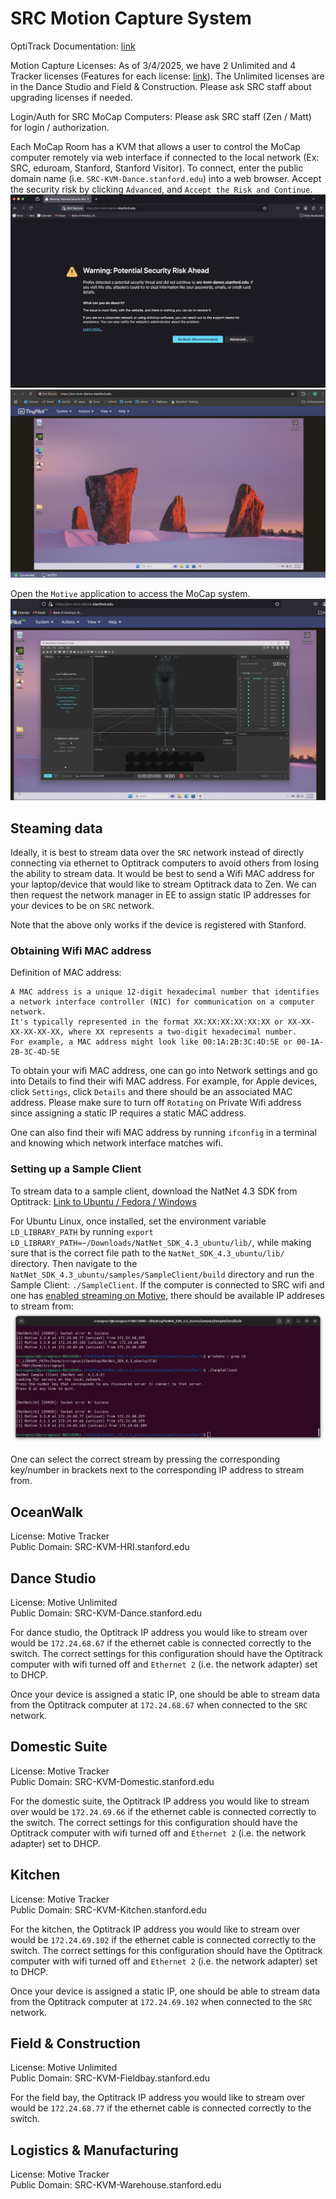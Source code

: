 # SRC Motion Capture System
OptiTrack Documentation: [link](https://docs.optitrack.com/)

Motion Capture Licenses: As of 3/4/2025, we have 2 Unlimited and 4 Tracker licenses (Features for each license: [link](https://optitrack.com/software/motive/pricing.html)). The Unlimited licenses are in the Dance Studio and Field & Construction. Please ask SRC staff about upgrading licenses if needed.

Login/Auth for SRC MoCap Computers: Please ask SRC staff (Zen / Matt) for login / authorization.

Each MoCap Room has a KVM that allows a user to control the MoCap computer remotely via web interface if connected to the local network (Ex: SRC, eduroam, Stanford, Stanford Visitor). To connect, enter the public domain name (i.e. ```SRC-KVM-Dance.stanford.edu```) into a web browser. Accept the security risk by clicking ```Advanced```, and ```Accept the Risk and Continue```.
![pic](/images/security.png "Security")
![pic](/images/tiny_pilot.png "Tiny Pilot")

Open the ```Motive``` application to access the MoCap system.
![pic](/images/motive_1.png "Motive 1")

## Steaming data
Ideally, it is best to stream data over the ```SRC``` network instead of directly connecting via ethernet to Optitrack computers to avoid others from losing the ability to stream data. It would be best to send a Wifi MAC address for your laptop/device that would like to stream Optitrack data to Zen. We can then request the network manager in EE to assign static IP addresses for your devices to be on ```SRC``` network. 

Note that the above only works if the device is registered with Stanford.

### Obtaining Wifi MAC address
Definition of MAC address:
```
A MAC address is a unique 12-digit hexadecimal number that identifies a network interface controller (NIC) for communication on a computer network.
It's typically represented in the format XX:XX:XX:XX:XX:XX or XX-XX-XX-XX-XX-XX, where XX represents a two-digit hexadecimal number.
For example, a MAC address might look like 00:1A:2B:3C:4D:5E or 00-1A-2B-3C-4D-5E
```
To obtain your wifi MAC address, one can go into Network settings and go into Details to find their wifi MAC address. For example, for Apple devices, click ```Settings```, click ```Details``` and there should be an associated MAC address. Please make sure to turn off ```Rotating``` on Private Wifi address since assigning a static IP requires a static MAC address.

One can also find their wifi MAC address by running ```ifconfig``` in a terminal and knowing which network interface matches wifi.

### Setting up a Sample Client
To stream data to a sample client, download the NatNet 4.3 SDK from Optitrack: [Link to Ubuntu / Fedora / Windows](https://optitrack.com/support/downloads/developer-tools.html)

For Ubuntu Linux, once installed, set the environment variable ```LD_LIBRARY_PATH``` by running ```export LD_LIBRARY_PATH=~/Downloads/NatNet_SDK_4.3_ubuntu/lib/```, while making sure that is the correct file path to the ```NatNet_SDK_4.3_ubuntu/lib/``` directory. Then navigate to the ```NatNet_SDK_4.3_ubuntu/samples/SampleClient/build``` directory and run the Sample Client: ```./SampleClient```. If the computer is connected to SRC wifi and one has [enabled streaming on Motive](https://docs.optitrack.com/motive/data-streaming#streaming-settings), there should be available IP addreses to stream from:
![pic](/images/sampleclientstream1.png "SampleClient Stream")

One can select the correct stream by pressing the corresponding key/number in brackets next to the corresponding IP address to stream from.

## OceanWalk
License: Motive Tracker\
Public Domain: SRC-KVM-HRI.stanford.edu

## Dance Studio
License: Motive Unlimited\
Public Domain: SRC-KVM-Dance.stanford.edu

For dance studio, the Optitrack IP address you would like to stream over would be ```172.24.68.67``` if the ethernet cable is connected correctly to the switch. The correct settings for this configuration should have the Optitrack computer with wifi turned off and ```Ethernet 2``` (i.e. the network adapter) set to DHCP.

Once your device is assigned a static IP, one should be able to stream data from the Optitrack computer at ```172.24.68.67``` when connected to the ```SRC``` network.

## Domestic Suite
License: Motive Tracker\
Public Domain: SRC-KVM-Domestic.stanford.edu

For the domestic suite, the Optitrack IP address you would like to stream over would be ```172.24.69.66``` if the ethernet cable is connected correctly to the switch. The correct settings for this configuration should have the Optitrack computer with wifi turned off and ```Ethernet 2``` (i.e. the network adapter) set to DHCP.

## Kitchen
License: Motive Tracker\
Public Domain: SRC-KVM-Kitchen.stanford.edu

For the kitchen, the Optitrack IP address you would like to stream over would be ```172.24.69.102``` if the ethernet cable is connected correctly to the switch. The correct settings for this configuration should have the Optitrack computer with wifi turned off and ```Ethernet 2``` (i.e. the network adapter) set to DHCP.

Once your device is assigned a static IP, one should be able to stream data from the Optitrack computer at ```172.24.69.102``` when connected to the ```SRC``` network.


## Field & Construction
License: Motive Unlimited\
Public Domain: SRC-KVM-Fieldbay.stanford.edu

For the field bay, the Optitrack IP address you would like to stream over would be ```172.24.68.77``` if the ethernet cable is connected correctly to the switch.

## Logistics & Manufacturing
License: Motive Tracker\
Public Domain: SRC-KVM-Warehouse.stanford.edu
